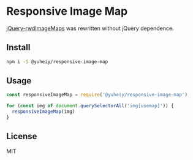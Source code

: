 # Responsive Image Map

[jQuery-rwdImageMaps](https://github.com/stowball/jQuery-rwdImageMaps) was rewritten without jQuery dependence.

## Install

```bash
npm i -S @yuheiy/responsive-image-map
```

## Usage

```js
const responsiveImageMap = require('@yuheiy/responsive-image-map')

for (const img of document.querySelectorAll('img[usemap]')) {
  responsiveImageMap(img)
}
```

## License

MIT
